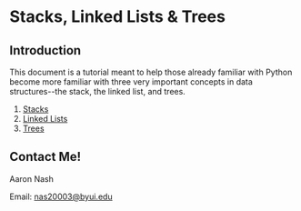 # Stacks, Linked Lists & Trees


## Introduction

This document is a tutorial meant to help those already familiar with Python become more familiar with three very important concepts in data structures--the stack, the linked list, and trees. 

1. [Stacks](01-stack.md)
1. [Linked Lists](02-linkedlist.md)
1. [Trees](03-tree.md)

## Contact Me!
Aaron Nash

Email: nas20003@byui.edu

